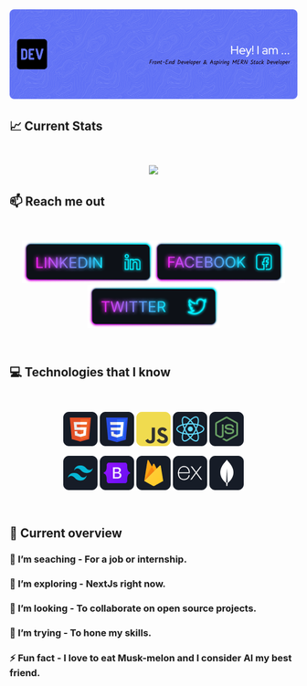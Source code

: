 <a href="https://www.facebook.com/mirhussainmurtaza/">
<img src="https://github.com/Istiak-A-Tashrif/Istiak-A-Tashrif/blob/main/images/cover.png" />
</a>

## :chart_with_upwards_trend: Current Stats

<br />
<p align="center">
  <img width="60%" src="https://github-readme-streak-stats-alpha-two.vercel.app?user=istiak-a-tashrif&hide_border=true&background=0D1117&stroke=0D1117&fire=FF1CF7&ring=FF1CF7&currStreakNum=FF1CF7&sideNums=00F0FF&currStreakLabel=00F0FF&sideLabels=00F0FF&dates=D2D2D3" />
</p>

## :mailbox: Reach me out

<br />

[<p align="center"><img height="75" src="https://github.com/Istiak-A-Tashrif/Istiak-A-Tashrif/blob/main/images/icons/Linkedin.png">](https://www.linkedin.com/in/tashrif/)[<img height="75" src="https://github.com/Istiak-A-Tashrif/Istiak-A-Tashrif/blob/main/images/icons/Facebook.png">](https://www.facebook.com/Tashrif.01000/)[<img height="75" src="https://github.com/Istiak-A-Tashrif/Istiak-A-Tashrif/blob/main/images/icons/Twitter.png"> </p>](https://x.com/IstiakTashrif)

<br />

## :computer: Technologies that I know

<br>
<p align="center">
<img src="https://github.com/Istiak-A-Tashrif/Istiak-A-Tashrif/blob/main/images/icons/HTML.png"/>
<img src="https://github.com/Istiak-A-Tashrif/Istiak-A-Tashrif/blob/main/images/icons/css.png"/>
<img src="https://github.com/Istiak-A-Tashrif/Istiak-A-Tashrif/blob/main/images/icons/JavaScript.png"/>
<img src="https://github.com/Istiak-A-Tashrif/Istiak-A-Tashrif/blob/main/images/icons/react.png"/>
<img src="https://github.com/Istiak-A-Tashrif/Istiak-A-Tashrif/blob/main/images/icons/node.png"/>
</p>
<p align="center">
<img src="https://github.com/Istiak-A-Tashrif/Istiak-A-Tashrif/blob/main/images/icons/tailwind.png"/>
<img src="https://github.com/Istiak-A-Tashrif/Istiak-A-Tashrif/blob/main/images/icons/Bootsrap.png"/>
<img src="https://github.com/Istiak-A-Tashrif/Istiak-A-Tashrif/blob/main/images/icons/firebase.png"/>
<img src="https://github.com/Istiak-A-Tashrif/Istiak-A-Tashrif/blob/main/images/icons/express.png"/>
<img src="https://github.com/Istiak-A-Tashrif/Istiak-A-Tashrif/blob/main/images/icons/mongo.png"/>
</p><br/>

## :eyes: Current overview

### 🔭 I’m seaching - For a job or internship. 
### 🌱 I’m exploring - NextJs right now. 
### 👯 I’m looking - To collaborate on open source projects. 
### 🤔 I’m trying - To hone my skills. 
### ⚡ Fun fact - I love to eat Musk-melon and I consider AI my best friend.


